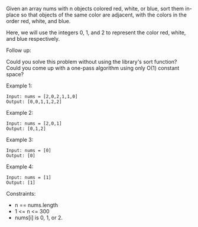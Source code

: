 Given an array nums with n objects colored red, white, or blue, sort them in-place so that objects of the same color are adjacent, with the colors in the order red, white, and blue.

Here, we will use the integers 0, 1, and 2 to represent the color red, white, and blue respectively.

Follow up:

Could you solve this problem without using the library's sort function?
Could you come up with a one-pass algorithm using only O(1) constant space?

Example 1:

```
Input: nums = [2,0,2,1,1,0]
Output: [0,0,1,1,2,2]
```

Example 2:

```
Input: nums = [2,0,1]
Output: [0,1,2]
```

Example 3:

```
Input: nums = [0]
Output: [0]
```

Example 4:

```
Input: nums = [1]
Output: [1]
```

Constraints:

- n == nums.length
- 1 <= n <= 300
- nums[i] is 0, 1, or 2.
